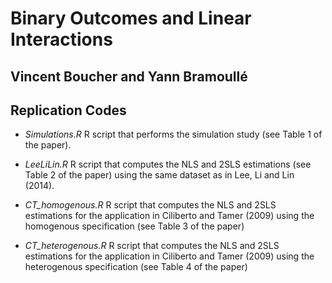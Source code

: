 # Binary Outcomes and Linear Interactions

## Vincent Boucher and Yann Bramoullé

## Replication Codes

+ *Simulations.R* R script that performs the simulation study (see Table 1 of the paper).

+ *LeeLiLin.R* R script that computes the NLS and 2SLS estimations (see Table 2 of the paper) using the same dataset as in Lee, Li and Lin (2014).

+ *CT_homogenous.R* R script that computes the NLS and 2SLS estimations for the application in Ciliberto and Tamer (2009) using the homogenous specification (see Table 3 of the paper)

+ *CT_heterogenous.R* R script that computes the NLS and 2SLS estimations for the application in Ciliberto and Tamer (2009) using the heterogenous specification (see Table 4 of the paper)
